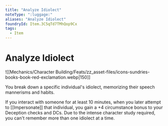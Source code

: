 ```yaml
---
title: "Analyze Idiolect"
noteType: ":luggage:"
aliases: "Analyze Idiolect"
foundryId: Item.3C5qTd7TMhQop9Cx
tags:
  - Item
---
```


# Analyze Idiolect
![[Mechanics/Character Building/Feats/zz_asset-files/icons-sundries-books-book-red-exclamation.webp|150]]

You break down a specific individual's idiolect, memorizing their speech mannerisms and habits.

If you interact with someone for at least 10 minutes, when you later attempt to [[Impersonate]] that individual, you gain a +4 circumstance bonus to your Deception checks and DCs. Due to the intense character study required, you can't remember more than one idiolect at a time.
